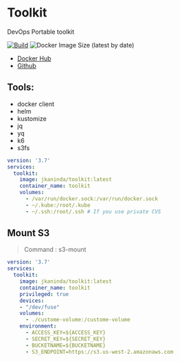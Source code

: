 # Toolkit
DevOps Portable toolkit

[![Build](https://github.com/jkaninda/toolkit/actions/workflows/build.yml/badge.svg)](https://github.com/jkaninda/toolkit/actions/workflows/build.yml)
![Docker Image Size (latest by date)](https://img.shields.io/docker/image-size/jkaninda/toolkit?style=flat-square)

- [Docker Hub](https://hub.docker.com/r/jkaninda/toolkit)
- [Github](https://github.com/jkaninda/toolkit)

## Tools:
- docker client
- helm
- kustomize
- jq
- yq
- k6
- s3fs

```yaml
version: '3.7'
services:
  toolkit:
    image: jkaninda/toolkit:latest
    container_name: toolkit
    volumes:
      - /var/run/docker.sock:/var/run/docker.sock
      - ~/.kube:/root/.kube
      - ~/.ssh:/root/.ssh # If you use private CVS
```
## Mount S3 

> Command : s3-mount

```yaml
version: '3.7'
services:
  toolkit:
    image: jkaninda/toolkit:latest
    container_name: toolkit
    privileged: true
    devices:
    - "/dev/fuse"
    volumes:
      - ./custome-volume:/custome-volume
    environment:
      - ACCESS_KEY=${ACCESS_KEY}
      - SECRET_KEY=${SECRET_KEY}
      - BUCKETNAME=${BUCKETNAME}
      - S3_ENDPOINT=https://s3.us-west-2.amazonaws.com
```